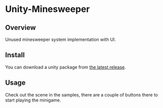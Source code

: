# Unity-Minesweeper

## Overview
Unused minesweeper system implementation with UI.

## Install
You can download a unity package from [the latest release](../../releases).

## Usage
Check out the scene in the samples, there are a couple of buttons there to start playing the minigame. 


